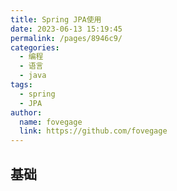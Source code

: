 ```yaml
---
title: Spring JPA使用
date: 2023-06-13 15:19:45
permalink: /pages/8946c9/
categories:
  - 编程
  - 语言
  - java
tags:
  - spring
  - JPA
author:
  name: fovegage
  link: https://github.com/fovegage
---
```


## 基础

```

```